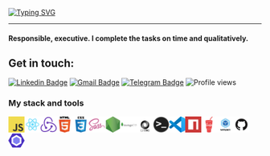 [![Typing SVG](https://readme-typing-svg.demolab.com?font=Menlo&size=25&pause=1000&color=58CA3E&center=true&vCenter=true&width=635&lines=Hi+there%2C+I%60m+Sergiy+Dykyy+%F0%9F%91%8B)](https://git.io/typing-svg)

---

#### Responsible, executive. I complete the tasks on time and qualitatively.
## Get in touch:

[![Linkedin Badge](https://img.shields.io/badge/-SerhiiDykyi-0072b1?style=flat&logo=Linkedin&logoColor=white&link=https://www.linkedin.com/in/serhii-dykyi-5342431bb/)](https://www.linkedin.com/in/dykyy/)
[![Gmail Badge](https://img.shields.io/badge/-dykyy.s@gmail.com-D14836?style=flat&logo=gmail&logoColor=white)](https://mail.google.com/mail/u/0/#inbox?compose=DmwnWrRspPhrklBrCwrrvcRNFjmrpLtFWzvPlsjXfFBPtQRnhppGjnkDZhRGTMgCKMfhDPPhBlPQ)
[![Telegram Badge](https://img.shields.io/badge/-dykyy-2CA5E0?style=flat&logo=telegram&logoColor=white)](https://t.me/dykyy)
![Profile views](https://gpvc.arturio.dev/dykyys)

### My stack and tools

<img align="left" alt="JavaScript" title="JavaScript" width="32px" src="https://raw.githubusercontent.com/github/explore/80688e429a7d4ef2fca1e82350fe8e3517d3494d/topics/javascript/javascript.png" />
<img align="left" alt="React" title="React" width="32px" src="https://raw.githubusercontent.com/github/explore/80688e429a7d4ef2fca1e82350fe8e3517d3494d/topics/react/react.png" />
<img align="left" alt="Redux" title="Redux" width="32px" src="https://github.com/devicons/devicon/blob/master/icons/redux/redux-original.svg" />
<img align="left" alt="HTML5" title="HTML5" width="32px" src="https://raw.githubusercontent.com/github/explore/80688e429a7d4ef2fca1e82350fe8e3517d3494d/topics/html/html.png" />
<img align="left" alt="CSS3"  title="CSS3" width="32px" src="https://raw.githubusercontent.com/github/explore/80688e429a7d4ef2fca1e82350fe8e3517d3494d/topics/css/css.png" />
<img align="left" alt="Sass" title="Sass" width="32px" src="https://raw.githubusercontent.com/github/explore/80688e429a7d4ef2fca1e82350fe8e3517d3494d/topics/sass/sass.png" />
<img align="left" alt="Node.js" title="Node.js" width="32px" src="https://raw.githubusercontent.com/github/explore/80688e429a7d4ef2fca1e82350fe8e3517d3494d/topics/nodejs/nodejs.png" />
<img align="left" alt="MongoDB" title="MongoDB" width="32px" src="https://raw.githubusercontent.com/github/explore/80688e429a7d4ef2fca1e82350fe8e3517d3494d/topics/mongodb/mongodb.png" />
<img align="left" alt="json" title="json" width="32px" src="https://raw.githubusercontent.com/IvanFesenko/IvanFesenko/master/img/json_icon.png" />

<img align="left" alt="Terminal"  title="Terminal" width="32px" src="https://raw.githubusercontent.com/github/explore/80688e429a7d4ef2fca1e82350fe8e3517d3494d/topics/terminal/terminal.png" />
<img align="left"  alt="Visual Studio Code" title="Visual Studio Code" width="32px" src="https://raw.githubusercontent.com/github/explore/80688e429a7d4ef2fca1e82350fe8e3517d3494d/topics/visual-studio-code/visual-studio-code.png" />
<img align="left" alt="npm"  title="npm" width="32px" src="https://raw.githubusercontent.com/github/explore/80688e429a7d4ef2fca1e82350fe8e3517d3494d/topics/npm/npm.png" />
<img align="left" alt="gulp" title="Gulp" width="32px" src="https://raw.githubusercontent.com/github/explore/80688e429a7d4ef2fca1e82350fe8e3517d3494d/topics/gulp/gulp.png" />
<img align="left" alt="webpack" title="Webpack" width="32px" src="https://raw.githubusercontent.com/IvanFesenko/IvanFesenko/master/img/webpack.jpg" />
<img align="left" color="white" alt="GitHub" title="GitHub"  width="32px" src="https://raw.githubusercontent.com/Google-Barma/google-barma/master/image/github.png" />
<img align="left" color="white" alt="Eslint" title="Eslint" width="32px" src="https://github.com/devicons/devicon/blob/master/icons/eslint/eslint-original.svg" />


